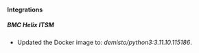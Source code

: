 
#### Integrations

##### BMC Helix ITSM

- Updated the Docker image to: *demisto/python3:3.11.10.115186*.
